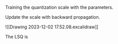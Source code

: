 Training the quantization scale with the parameters.

Update the scale with backward propagation.

![[Drawing 2023-12-02 17.52.08.excalidraw]]

The LSQ is 